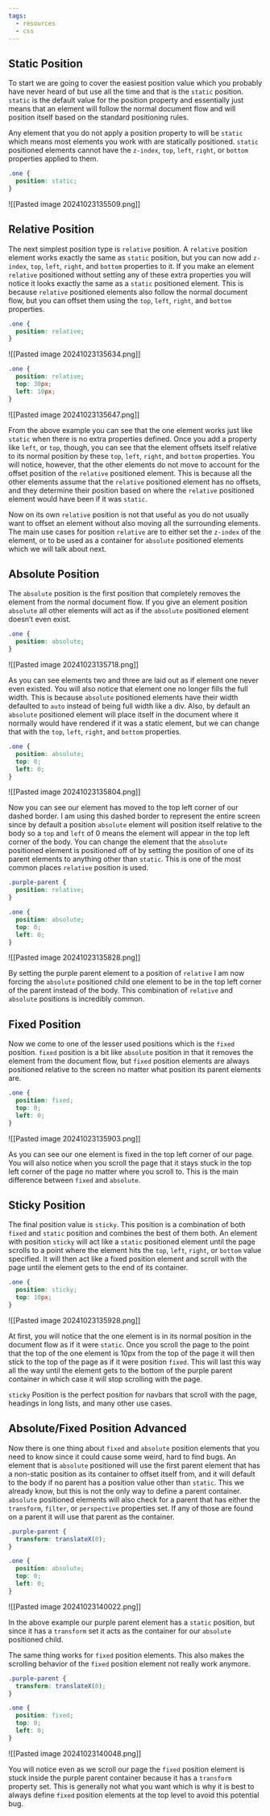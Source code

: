 ```yaml
---
tags:
  - resources
  - css
---
```

## Static Position

To start we are going to cover the easiest position value which you probably have never heard of but use all the time and that is the `static` position. `static` is the default value for the position property and essentially just means that an element will follow the normal document flow and will position itself based on the standard positioning rules.

Any element that you do not apply a position property to will be `static` which means most elements you work with are statically positioned. `static` positioned elements cannot have the `z-index`, `top`, `left`, `right`, or `bottom` properties applied to them.

```css
.one {
  position: static;
}
```

![[Pasted image 20241023135509.png]]

## Relative Position

The next simplest position type is `relative` position. A `relative` position element works exactly the same as `static` position, but you can now add `z-index`, `top`, `left`, `right`, and `bottom` properties to it. If you make an element `relative` positioned without setting any of these extra properties you will notice it looks exactly the same as a `static` positioned element. This is because `relative` positioned elements also follow the normal document flow, but you can offset them using the `top`, `left`, `right`, and `bottom` properties.

```css
.one {
  position: relative;
}
```

![[Pasted image 20241023135634.png]]

```css
.one {
  position: relative;
  top: 30px;
  left: 10px;
}
```

![[Pasted image 20241023135647.png]]

From the above example you can see that the one element works just like `static` when there is no extra properties defined. Once you add a property like `left`, or `top`, though, you can see that the element offsets itself relative to its normal position by these `top`, `left`, `right`, and `bottom` properties. You will notice, however, that the other elements do not move to account for the offset position of the `relative` positioned element. This is because all the other elements assume that the `relative` positioned element has no offsets, and they determine their position based on where the `relative` positioned element would have been if it was `static`.

Now on its own `relative` position is not that useful as you do not usually want to offset an element without also moving all the surrounding elements. The main use cases for position `relative` are to either set the `z-index` of the element, or to be used as a container for `absolute` positioned elements which we will talk about next.

## Absolute Position

The `absolute` position is the first position that completely removes the element from the normal document flow. If you give an element position `absolute` all other elements will act as if the `absolute` positioned element doesn’t even exist.

```css
.one {
  position: absolute;
}
```

![[Pasted image 20241023135718.png]]

As you can see elements two and three are laid out as if element one never even existed. You will also notice that element one no longer fills the full width. This is because `absolute` positioned elements have their width defaulted to `auto` instead of being full width like a div. Also, by default an `absolute` positioned element will place itself in the document where it normally would have rendered if it was a static element, but we can change that with the `top`, `left`, `right`, and `bottom` properties.

```css
.one {
  position: absolute;
  top: 0;
  left: 0;
}
```

![[Pasted image 20241023135804.png]]

Now you can see our element has moved to the top left corner of our dashed border. I am using this dashed border to represent the entire screen since by default a position `absolute` element will position itself relative to the body so a `top` and `left` of 0 means the element will appear in the top left corner of the body. You can change the element that the `absolute` positioned element is positioned off of by setting the position of one of its parent elements to anything other than `static`. This is one of the most common places `relative` position is used.

```css
.purple-parent {
  position: relative;
}

.one {
  position: absolute;
  top: 0;
  left: 0;
}
```

![[Pasted image 20241023135828.png]]

By setting the purple parent element to a position of `relative` I am now forcing the `absolute` positioned child one element to be in the top left corner of the parent instead of the body. This combination of `relative` and `absolute` positions is incredibly common.

## Fixed Position

Now we come to one of the lesser used positions which is the `fixed` position. `fixed` position is a bit like `absolute` position in that it removes the element from the document flow, but `fixed` position elements are always positioned relative to the screen no matter what position its parent elements are.

```css
.one {
  position: fixed;
  top: 0;
  left: 0;
}
```

![[Pasted image 20241023135903.png]]

As you can see our one element is fixed in the top left corner of our page. You will also notice when you scroll the page that it stays stuck in the top left corner of the page no matter where you scroll to. This is the main difference between `fixed` and `absolute`.

## Sticky Position

The final position value is `sticky`. This position is a combination of both `fixed` and `static` position and combines the best of them both. An element with position `sticky` will act like a `static` positioned element until the page scrolls to a point where the element hits the `top`, `left`, `right`, or `bottom` value specified. It will then act like a fixed position element and scroll with the page until the element gets to the end of its container.

```css
.one {
  position: sticky;
  top: 10px;
}
```

![[Pasted image 20241023135928.png]]

At first, you will notice that the one element is in its normal position in the document flow as if it were `static`. Once you scroll the page to the point that the top of the one element is 10px from the top of the page it will then stick to the top of the page as if it were position `fixed`. This will last this way all the way until the element gets to the bottom of the purple parent container in which case it will stop scrolling with the page.

`sticky` Position is the perfect position for navbars that scroll with the page, headings in long lists, and many other use cases.

## Absolute/Fixed Position Advanced

Now there is one thing about `fixed` and `absolute` position elements that you need to know since it could cause some weird, hard to find bugs. An element that is `absolute` positioned will use the first parent element that has a non-static position as its container to offset itself from, and it will default to the body if no parent has a position value other than `static`. This we already know, but this is not the only way to define a parent container. `absolute` positioned elements will also check for a parent that has either the `transform`, `filter`, or `perspective` properties set. If any of those are found on a parent it will use that parent as the container.

```css
.purple-parent {
  transform: translateX(0);
}

.one {
  position: absolute;
  top: 0;
  left: 0;
}
```

![[Pasted image 20241023140022.png]]

In the above example our purple parent element has a `static` position, but since it has a `transform` set it acts as the container for our `absolute` positioned child.

The same thing works for `fixed` position elements. This also makes the scrolling behavior of the `fixed` position element not really work anymore.

```css
.purple-parent {
  transform: translateX(0);
}

.one {
  position: fixed;
  top: 0;
  left: 0;
}
```

![[Pasted image 20241023140048.png]]

You will notice even as we scroll our page the `fixed` position element is stuck inside the purple parent container because it has a `transform` property set. This is generally not what you want which is why it is best to always define `fixed` position elements at the top level to avoid this potential bug.